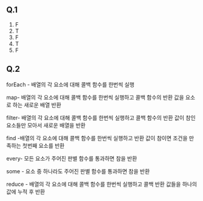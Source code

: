 ## Q.1

1. F
2. T
3. F
4. T
5. F



## Q.2

forEach - 배열의 각 요소에 대해 콜백 함수를 한번씩 실행 

map- 배열의 각 요소에 대해 콜백 함수를 한번씩 실행하고 콜백 함수의 반환 값을 요소로 하는 새로운 배열 반환

filter- 배열의 각 요소에 대해 콜백 함수를 한번씩 실행하고 콜백 함수의 반환 값이 참인 요소들만 모아서 새로운 배열을 반환 

find -배열의 각 요소에 대해 콜백 함수를 한번씩 실행하고 반환 값이 참이면 조건을 만족하는 첫번째 요소를 반환

every- 모든 요소가 주어진 판별 함수를 통과하면 참을 반환

some - 요소 중 하나라도 주어진 판별 함수를 통과하면 참을 반환 

reduce - 배열의 각 요소에 대해 콜백 함수를 한번씩 실행하고 콜백 반환 값들을 하나의 값에 누적 후 반환